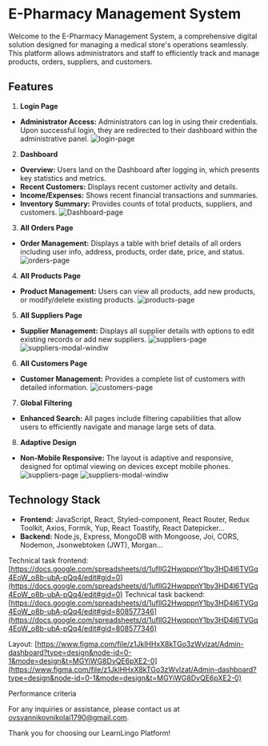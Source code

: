 # E-Pharmacy Management System

Welcome to the E-Pharmacy Management System, a comprehensive digital solution designed for managing a medical store's operations seamlessly. This platform allows administrators and staff to efficiently track and manage products, orders, suppliers, and customers.

## Features

1. **Login Page** 
- **Administrator Access:**  Administrators can log in using their credentials. Upon successful login, they are redirected to their dashboard within the administrative panel.
![login-page](./src/img/readme/login-page.jpg)

2. **Dashboard** 
- **Overview:** Users land on the Dashboard after logging in, which presents key statistics and metrics.
- **Recent Customers:** Displays recent customer activity and details.
- **Income/Expenses:** Shows recent financial transactions and summaries.
- **Inventory Summary:** Provides counts of total products, suppliers, and customers.
![Dashboard-page](./src/img/readme/Dashboard.jpg)

3. **All Orders Page** 
- **Order Management:** Displays a table with brief details of all orders including user info, address, products, order date, price, and status.
![orders-page](./src/img/readme/orders.jpg)

4. **All Products Page** 
- **Product Management:** Users can view all products, add new products, or modify/delete existing products.
![products-page](./src/img/readme/products.jpg)

5. **All Suppliers Page** 
- **Supplier Management:** Displays all supplier details with options to edit existing records or add new suppliers.
![suppliers-page](./src/img/readme/suppliers.jpg)
![suppliers-modal-windiw](./src/img/readme/modal-windiw.jpg)
6. **All Customers Page** 
- **Customer Management:** Provides a complete list of customers with detailed information.
![customers-page](./src/img/readme/customers.jpg)

7. **Global Filtering** 
- **Enhanced Search:**  All pages include filtering capabilities that allow users to efficiently navigate and manage large sets of data.

8. **Adaptive Design** 
- **Non-Mobile Responsive:**  The layout is adaptive and responsive, designed for optimal viewing on devices except mobile phones.
![suppliers-page](./src/img/readme/mob-menu.jpg)
![suppliers-modal-windiw](./src/img/readme/planshet-menu.jpg)

## Technology Stack
- **Frontend:** JavaScript, React, Styled-component, React Router, Redux Toolkit, Axios, Formik, Yup, React Toastify, React Datepicker...
- **Backend:** Node.js, Express, MongoDB with Mongoose, Joi, CORS, Nodemon, Jsonwebtoken (JWT), Morgan...


Technical task frontend: [https://docs.google.com/spreadsheets/d/1ufIlG2HwqppnY1by3HD4l6TVGq4EoW_o8b-ubA-pQq4/edit#gid=0](https://docs.google.com/spreadsheets/d/1ufIlG2HwqppnY1by3HD4l6TVGq4EoW_o8b-ubA-pQq4/edit#gid=0)
Technical task backend: [https://docs.google.com/spreadsheets/d/1ufIlG2HwqppnY1by3HD4l6TVGq4EoW_o8b-ubA-pQq4/edit#gid=808577346](https://docs.google.com/spreadsheets/d/1ufIlG2HwqppnY1by3HD4l6TVGq4EoW_o8b-ubA-pQq4/edit#gid=808577346)

Layout: [https://www.figma.com/file/z1JklHHxX8kTGo3zWvlzat/Admin-dashboard?type=design&node-id=0-1&mode=design&t=MGYiWG8DvQE6pXE2-0](https://www.figma.com/file/z1JklHHxX8kTGo3zWvlzat/Admin-dashboard?type=design&node-id=0-1&mode=design&t=MGYiWG8DvQE6pXE2-0)

Performance criteria

For any inquiries or assistance, please contact us at [ovsyannikovnikolai1790@gmail.com](ovsyannikovnikolai1790@gmail.com).

Thank you for choosing our LearnLingo Platform!